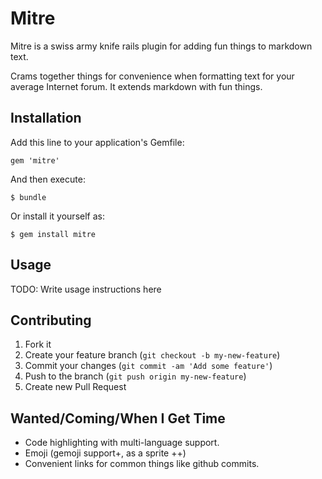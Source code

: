 # Mitre

Mitre is a swiss army knife rails plugin for adding fun things to markdown text.

Crams together things for convenience when formatting text for your average Internet forum. It extends markdown with fun things.

## Installation

Add this line to your application's Gemfile:

    gem 'mitre'

And then execute:

    $ bundle

Or install it yourself as:

    $ gem install mitre

## Usage

TODO: Write usage instructions here

## Contributing

1. Fork it
2. Create your feature branch (`git checkout -b my-new-feature`)
3. Commit your changes (`git commit -am 'Add some feature'`)
4. Push to the branch (`git push origin my-new-feature`)
5. Create new Pull Request

## Wanted/Coming/When I Get Time

* Code highlighting with multi-language support.
* Emoji (gemoji support+, as a sprite ++)
* Convenient links for common things like github commits.
